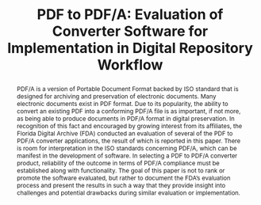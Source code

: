 ---
abstract: PDF/A is a version of Portable Document Format backed by ISO standard that
  is designed for archiving and preservation of electronic documents. Many electronic
  documents exist in PDF format. Due to its popularity, the ability to convert an
  existing PDF into a conforming PDF/A file is as important, if not more, as being
  able to produce documents in PDF/A format in digital preservation. In recognition
  of this fact and encouraged by growing interest from its affiliates, the Florida
  Digital Archive (FDA) conducted an evaluation of several of the PDF to PDF/A converter
  applications, the result of which is reported in this paper. There is room for interpretation
  in the ISO standards concerning PDF/A, which can be manifest in the development
  of software. In selecting a PDF to PDF/A converter product, reliability of the outcome
  in terms of PDF/A compliance must be established along with functionality. The goal
  of this paper is not to rank or promote the software evaluated, but rather to document
  the FDA’s evaluation process and present the results in such a way that they provide
  insight into challenges and potential drawbacks during similar evaluation or implementation.
creators:
- Koo, Jamin
- Chou, Carol C.H.
date: null
document_url: https://services.phaidra.univie.ac.at/api/object/o:293871/download
grand_parent: iPRES
institutions: []
keywords:
- ischool
- toronto
- canada
- portable document format
- digital documents
- digital preservation
- converters
landing_page_url: https://phaidra.univie.ac.at/o:293871
language: eng
layout: publication
license: CC BY-NC-SA 3.0 AT
notes_url: null
parent: iPRES 2012
publication_type: poster
size: 595742
slides_url: null
source_name: iPRES
title: 'PDF to PDF/A: Evaluation of Converter Software for Implementation in Digital
  Repository Workflow'
year: 2012
---
